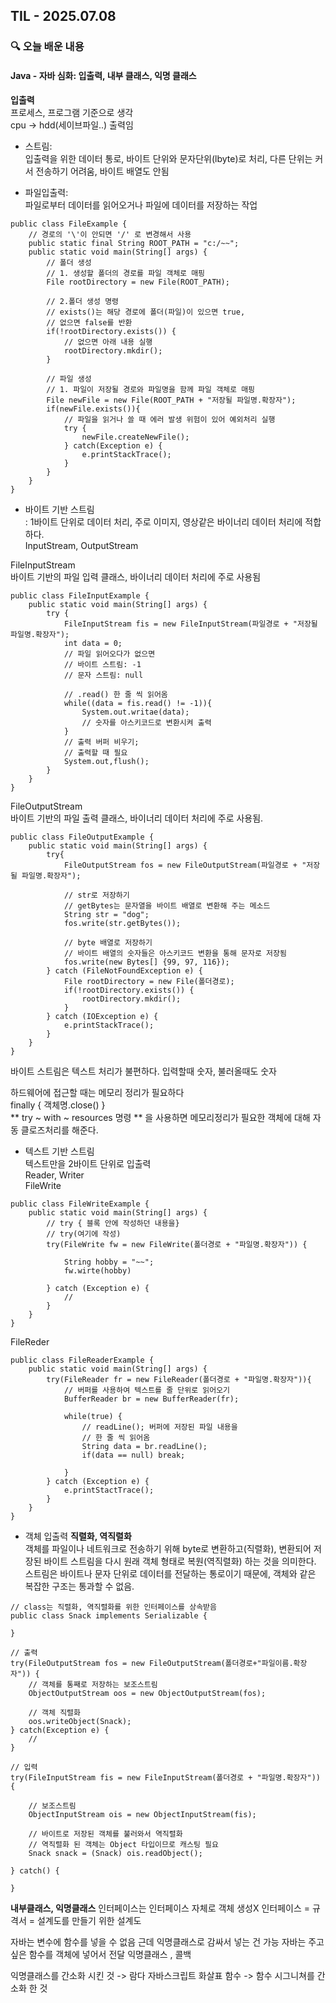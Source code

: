 ## TIL - 2025.07.08

### 🔍 오늘 배운 내용

#### Java - 자바 심화: 입출력, 내부 클래스, 익명 클래스

**입출력**   
프로세스, 프로그램 기준으로 생각   
cpu -> hdd(세이브파일..) 출력임   

- 스트림:   
입출력을 위한 데이터 통로, 바이트 단위와 문자단위(lbyte)로 처리, 다른 단위는 커서 전송하기 어려움, 바이트 배열도 안됨   

- 파일입출력:      
파일로부터 데이터를 읽어오거나 파일에 데이터를 저장하는 작업
```
public class FileExample {
    // 경로의 '\'이 안되면 '/' 로 변경해서 사용
    public static final String ROOT_PATH = "c:/~~";
    public static void main(String[] args) {
        // 폴더 생성
        // 1. 생성할 폴더의 경로를 파일 객체로 매핑
        File rootDirectory = new File(ROOT_PATH);

        // 2.폴더 생성 명령
        // exists()는 해당 경로에 폴더(파일)이 있으면 true, 
        // 없으면 false를 반환
        if(!rootDirectory.exists()) {
            // 없으면 아래 내용 실행
            rootDirectory.mkdir();
        }

        // 파일 생성
        // 1. 파일이 저장될 경로와 파일명을 함께 파일 객체로 매핑
        File newFile = new File(ROOT_PATH + "저장될 파일명.확장자");
        if(newFile.exists()){
            // 파일을 읽거나 쓸 때 에러 발생 위험이 있어 예외처리 실행
            try {
                newFile.createNewFile();
            } catch(Exception e) {
                e.printStackTrace();
            }
        }
    }
}

``` 
- 바이트 기반 스트림   
: 1바이트 단위로 데이터 처리, 주로 이미지, 영상같은 바이너리 데이터 처리에 적합하다.   
InputStream, OutputStream

FileInputStream   
바이트 기반의 파일 입력 클래스, 바이너리 데이터 처리에 주로 사용됨 
```
public class FileInputExample {
    public static void main(String[] args) {
        try {
            FileInputStream fis = new FileInputStream(파일경로 + "저장될 파일명.확장자");
            int data = 0;
            // 파일 읽어오다가 없으면 
            // 바이트 스트림: -1
            // 문자 스트림: null
            
            // .read() 한 줄 씩 읽어옴
            while((data = fis.read() != -1)){
                System.out.writae(data);
                // 숫자를 아스키코드로 변환시켜 출력
            }
            // 출력 버퍼 비우기;
            // 출력할 때 필요
            System.out,flush(); 
        }
    }
}
```
FileOutputStream   
바이트 기반의 파일 출력 클래스, 바이너리 데이터 처리에 주로 사용됨.
```
public class FileOutputExample {
    public static void main(String[] args) {
        try{
            FileOutputStream fos = new FileOutputStream(파일경로 + "저장될 파일명.확장자");

            // str로 저장하기
            // getBytes는 문자열을 바이트 배열로 변환해 주는 메소드
            String str = "dog";
            fos.write(str.getBytes());

            // byte 배열로 저장하기
            // 바이트 배열의 숫자들은 아스키코드 변환을 통해 문자로 저장됨
            fos.write(new Bytes[] {99, 97, 116});
        } catch (FileNotFoundException e) {
            File rootDirectory = new File(폴더경로);
            if(!rootDirectory.exists()) {
                rootDirectory.mkdir();
            }
        } catch (IOException e) {
            e.printStackTrace();
        }
    }
}
```
바이트 스트림은 텍스트 처리가 불편하다.
입력할때 숫자, 불러올때도 숫자   

하드웨어에 접근할 때는 메모리 정리가 필요하다   
finally { 객체명.close() }   
** try ~ with ~ resources 명령 ** 을 사용하면 메모리정리가 필요한 객체에 대해 자동 클로즈처리를 해준다.

- 텍스트 기반 스트림   
텍스트만을 2바이트 단위로 입출력   
Reader, Writer   
FileWrite
```
public class FileWriteExample {
    public static void main(String[] args) {
        // try { 블록 안에 작성하던 내용을}
        // try(여기에 작성)
        try(FileWrite fw = new FileWrite(폴더경로 + "파일명.확장자")) {
            
            String hobby = "~~";
            fw.wirte(hobby)

        } catch (Exception e) {
            //
        }
    }
}
```
FileReder
```
public class FileReaderExample {
    public static void main(String[] args) {
        try(FileReader fr = new FileReader(폴더경로 + "파일명.확장자")){
            // 버퍼를 사용하여 텍스트를 줄 단위로 읽어오기
            BufferReader br = new BufferReader(fr);

            while(true) {
                // readLine(); 버퍼에 저장된 파일 내용을
                // 한 줄 씩 읽어옴
                String data = br.readLine();
                if(data == null) break;

            }
        } catch (Exception e) {
            e.printStactTrace();
        }
    }
}
```

- 객체 입출력 **직렬화, 역직렬화**   
객체를 파일이나 네트워크로 전송하기 위해 byte로 변환하고(직렬화), 변환되어 저장된 바이트 스트림을 다시 원래 객체 형태로 복원(역직렬화) 하는 것을 의미한다.     
스트림은 바이트나 문자 단위로 데이터를 전달하는 통로이기 때문에, 객체와 같은 복잡한 구조는 통과할 수 없음. 
```
// class는 직렬화, 역직렬화를 위한 인터페이스를 상속받음
public class Snack implements Serializable {
    
}

// 출력
try(FileOutputStream fos = new FileOutputStream(폴더경로+"파일이름.확장자")) {
    // 객체를 통째로 저장하는 보조스트림
    ObjectOutputStream oos = new ObjectOutputStream(fos);

    // 객체 직렬화
    oos.writeObject(Snack);
} catch(Exception e) {
    //
}

// 입력
try(FileInputStream fis = new FileInputStream(폴더경로 + "파일명.확장자")) {
    
    // 보조스트림
    ObjectInputStream ois = new ObjectInputStream(fis);

    // 바이트로 저장된 객체를 불러와서 역직렬화
    // 역직렬화 된 객체는 Object 타입이므로 캐스팅 필요
    Snack snack = (Snack) ois.readObject();
    
} catch() {

}
```

**내부클래스, 익명클래스**
인터페이스는 인터페이스 자체로 객체 생성X
인터페이스 = 규격서 = 설계도를 만들기 위한 설계도

자바는 변수에 함수를 넣을 수 없음
근데 익명클래스로 감싸서 넣는 건 가능
자바는 주고싶은 함수를 객체에 넣어서 전달 
익명클래스 , 콜백

익명클래스를 간소화 시킨 것 -> 람다
자바스크립트 화살표 함수 -> 함수 시그니쳐를 간소화 한 것